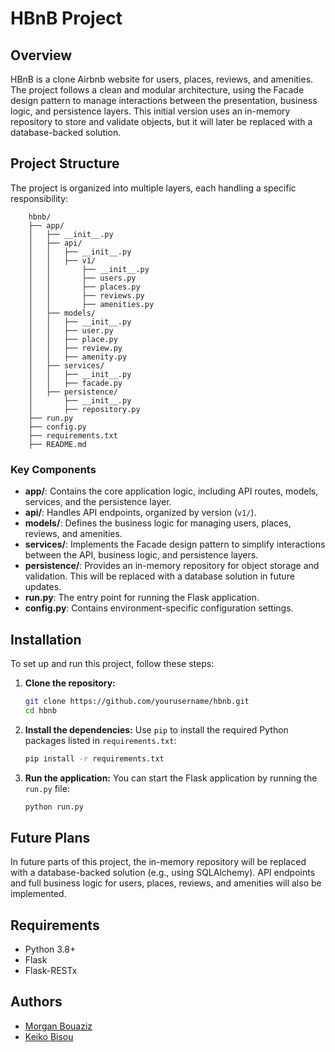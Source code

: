 # HBnB Project

## Overview

HBnB is a clone Airbnb website for users, places, reviews, and amenities. The project follows a clean and modular architecture, using the Facade design pattern to manage interactions between the presentation, business logic, and persistence layers. This initial version uses an in-memory repository to store and validate objects, but it will later be replaced with a database-backed solution.

## Project Structure

The project is organized into multiple layers, each handling a specific responsibility:

```text
    hbnb/
    ├── app/
    │   ├── __init__.py
    │   ├── api/
    │   │   ├── __init__.py
    │   │   ├── v1/
    │   │       ├── __init__.py
    │   │       ├── users.py
    │   │       ├── places.py
    │   │       ├── reviews.py
    │   │       ├── amenities.py
    │   ├── models/
    │   │   ├── __init__.py
    │   │   ├── user.py
    │   │   ├── place.py
    │   │   ├── review.py
    │   │   ├── amenity.py
    │   ├── services/
    │   │   ├── __init__.py
    │   │   ├── facade.py
    │   ├── persistence/
    │       ├── __init__.py
    │       ├── repository.py
    ├── run.py
    ├── config.py
    ├── requirements.txt
    ├── README.md
```

### Key Components

- **app/**: Contains the core application logic, including API routes, models, services, and the persistence layer.
- **api/**: Handles API endpoints, organized by version (`v1/`).
- **models/**: Defines the business logic for managing users, places, reviews, and amenities.
- **services/**: Implements the Facade design pattern to simplify interactions between the API, business logic, and persistence layers.
- **persistence/**: Provides an in-memory repository for object storage and validation. This will be replaced with a database solution in future updates.
- **run.py**: The entry point for running the Flask application.
- **config.py**: Contains environment-specific configuration settings.

## Installation

To set up and run this project, follow these steps:

1. **Clone the repository:**

   ```bash
   git clone https://github.com/yourusername/hbnb.git
   cd hbnb
   ```

2. **Install the dependencies:**
   Use `pip` to install the required Python packages listed in `requirements.txt`:

   ```bash
   pip install -r requirements.txt
   ```

3. **Run the application:**
   You can start the Flask application by running the `run.py` file:
   ```bash
   python run.py
   ```

## Future Plans

In future parts of this project, the in-memory repository will be replaced with a database-backed solution (e.g., using SQLAlchemy). API endpoints and full business logic for users, places, reviews, and amenities will also be implemented.

## Requirements

- Python 3.8+
- Flask
- Flask-RESTx

## Authors

- [Morgan Bouaziz](https://github.com/Morg92b)
- [Keiko Bisou](https://github.com/bisoukeiko)
